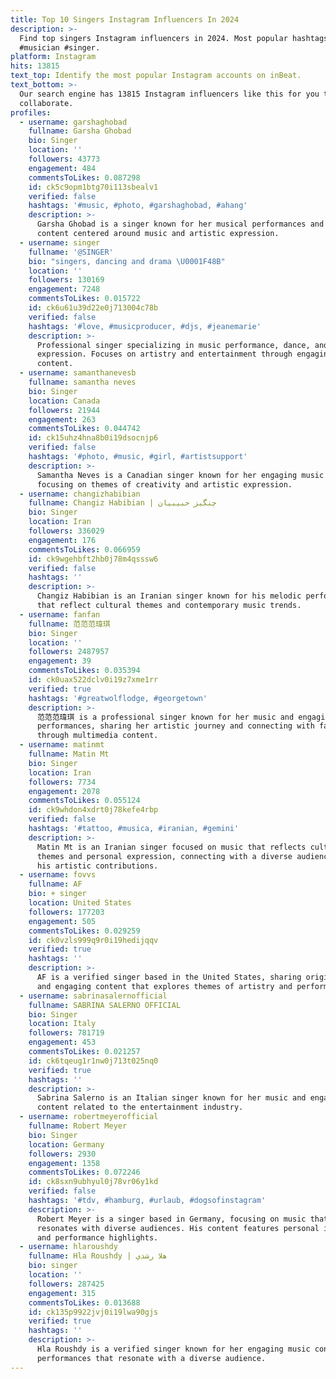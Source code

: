 ```yaml
---
title: Top 10 Singers Instagram Influencers In 2024
description: >-
  Find top singers Instagram influencers in 2024. Most popular hashtags: #music
  #musician #singer.
platform: Instagram
hits: 13815
text_top: Identify the most popular Instagram accounts on inBeat.
text_bottom: >-
  Our search engine has 13815 Instagram influencers like this for you to
  collaborate.
profiles:
  - username: garshaghobad
    fullname: Garsha Ghobad
    bio: Singer
    location: ''
    followers: 43773
    engagement: 484
    commentsToLikes: 0.087298
    id: ck5c9opm1btg70i113sbealv1
    verified: false
    hashtags: '#music, #photo, #garshaghobad, #ahang'
    description: >-
      Garsha Ghobad is a singer known for her musical performances and engaging
      content centered around music and artistic expression.
  - username: singer
    fullname: '@SINGER'
    bio: "singers, dancing and drama \U0001F48B"
    location: ''
    followers: 130169
    engagement: 7248
    commentsToLikes: 0.015722
    id: ck6u61u39d22e0j713004c78b
    verified: false
    hashtags: '#love, #musicproducer, #djs, #jeanemarie'
    description: >-
      Professional singer specializing in music performance, dance, and dramatic
      expression. Focuses on artistry and entertainment through engaging
      content.
  - username: samanthanevesb
    fullname: samantha neves
    bio: Singer
    location: Canada
    followers: 21944
    engagement: 263
    commentsToLikes: 0.044742
    id: ck15uhz4hna8b0i19dsocnjp6
    verified: false
    hashtags: '#photo, #music, #girl, #artistsupport'
    description: >-
      Samantha Neves is a Canadian singer known for her engaging music content,
      focusing on themes of creativity and artistic expression.
  - username: changizhabibian
    fullname: Changiz Habibian | چنگیز حبیبیان
    bio: Singer
    location: Iran
    followers: 336029
    engagement: 176
    commentsToLikes: 0.066959
    id: ck9wgehbft2hb0j78m4qsssw6
    verified: false
    hashtags: ''
    description: >-
      Changiz Habibian is an Iranian singer known for his melodic performances
      that reflect cultural themes and contemporary music trends.
  - username: fanfan
    fullname: 范范范瑋琪
    bio: Singer
    location: ''
    followers: 2487957
    engagement: 39
    commentsToLikes: 0.035394
    id: ck0uax522dclv0i19z7xme1rr
    verified: true
    hashtags: '#greatwolflodge, #georgetown'
    description: >-
      范范范瑋琪 is a professional singer known for her music and engaging
      performances, sharing her artistic journey and connecting with fans
      through multimedia content.
  - username: matinmt
    fullname: Matin Mt
    bio: Singer
    location: Iran
    followers: 7734
    engagement: 2078
    commentsToLikes: 0.055124
    id: ck9whdon4xdrt0j78kefe4rbp
    verified: false
    hashtags: '#tattoo, #musica, #iranian, #gemini'
    description: >-
      Matin Mt is an Iranian singer focused on music that reflects cultural
      themes and personal expression, connecting with a diverse audience through
      his artistic contributions.
  - username: fovvs
    fullname: AF
    bio: + singer
    location: United States
    followers: 177203
    engagement: 505
    commentsToLikes: 0.029259
    id: ck0vzls999q9r0i19hedijqqv
    verified: true
    hashtags: ''
    description: >-
      AF is a verified singer based in the United States, sharing original music
      and engaging content that explores themes of artistry and performance.
  - username: sabrinasalernofficial
    fullname: SABRINA SALERNO OFFICIAL
    bio: Singer
    location: Italy
    followers: 781719
    engagement: 453
    commentsToLikes: 0.021257
    id: ck6tqeug1r1nw0j713t025nq0
    verified: true
    hashtags: ''
    description: >-
      Sabrina Salerno is an Italian singer known for her music and engaging
      content related to the entertainment industry.
  - username: robertmeyerofficial
    fullname: Robert Meyer
    bio: Singer
    location: Germany
    followers: 2930
    engagement: 1358
    commentsToLikes: 0.072246
    id: ck8sxn9ubhyul0j78vr06y1kd
    verified: false
    hashtags: '#tdv, #hamburg, #urlaub, #dogsofinstagram'
    description: >-
      Robert Meyer is a singer based in Germany, focusing on music that
      resonates with diverse audiences. His content features personal insights
      and performance highlights.
  - username: hlaroushdy
    fullname: Hla Roushdy | هلا رشدي
    bio: singer
    location: ''
    followers: 287425
    engagement: 315
    commentsToLikes: 0.013688
    id: ck135p9922jvj0i19lwa90gjs
    verified: true
    hashtags: ''
    description: >-
      Hla Roushdy is a verified singer known for her engaging music content and
      performances that resonate with a diverse audience.
---
```


